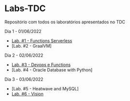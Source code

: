 # Labs-TDC
Repositório com todos os laboratórios apresentados no TDC

Dia 1 - 01/06/2022

- [Lab. #1 - Functions Serverless](/Lab.%20%231%20-%20Functions%20Serverless)
- [Lab. #2 - GraalVM]

Dia 2 - 02/06/2022
- [Lab. #3 - Devops e Functions](/Lab.%20%233%20-%20Devops%20e%20Functions)
- [Lab. #4 - Oracle Database with Python]

Dia 3 - 03/06/2022
- [Lab. #5 - Heatwave and MySQL]
- [Lab. #6 - Vision](/Lab.%20%236%20-%20Vision/OCI-VISION-main)

